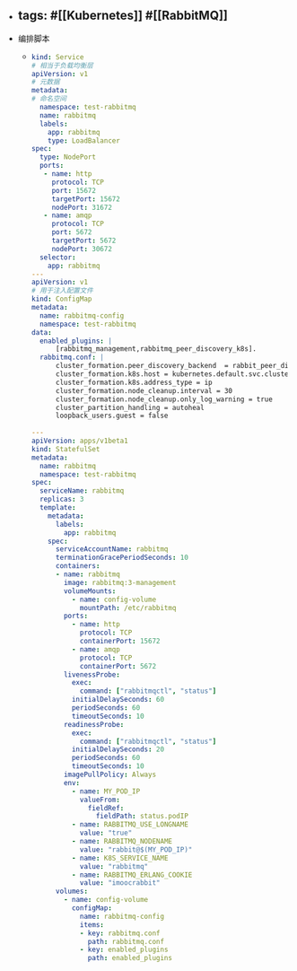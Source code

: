 - tags:  #[[Kubernetes]] #[[RabbitMQ]] 
  ---
- 编排脚本
	- ```yml
	  kind: Service
	  # 相当于负载均衡层
	  apiVersion: v1
	  # 元数据
	  metadata:
	  # 命名空间
	    namespace: test-rabbitmq
	    name: rabbitmq
	    labels:
	      app: rabbitmq
	      type: LoadBalancer  
	  spec:
	    type: NodePort
	    ports:
	     - name: http
	       protocol: TCP
	       port: 15672
	       targetPort: 15672
	       nodePort: 31672
	     - name: amqp
	       protocol: TCP
	       port: 5672
	       targetPort: 5672
	       nodePort: 30672
	    selector:
	      app: rabbitmq
	  ---
	  apiVersion: v1
	  # 用于注入配置文件
	  kind: ConfigMap
	  metadata:
	    name: rabbitmq-config
	    namespace: test-rabbitmq
	  data:
	    enabled_plugins: |
	        [rabbitmq_management,rabbitmq_peer_discovery_k8s].
	    rabbitmq.conf: |
	        cluster_formation.peer_discovery_backend  = rabbit_peer_discovery_k8s
	        cluster_formation.k8s.host = kubernetes.default.svc.cluster.local
	        cluster_formation.k8s.address_type = ip
	        cluster_formation.node_cleanup.interval = 30
	        cluster_formation.node_cleanup.only_log_warning = true
	        cluster_partition_handling = autoheal
	        loopback_users.guest = false
	     
	  ---
	  apiVersion: apps/v1beta1
	  kind: StatefulSet
	  metadata:
	    name: rabbitmq
	    namespace: test-rabbitmq
	  spec:
	    serviceName: rabbitmq
	    replicas: 3
	    template:
	      metadata:
	        labels:
	          app: rabbitmq
	      spec:
	        serviceAccountName: rabbitmq
	        terminationGracePeriodSeconds: 10
	        containers:        
	        - name: rabbitmq
	          image: rabbitmq:3-management
	          volumeMounts:
	            - name: config-volume
	              mountPath: /etc/rabbitmq
	          ports:
	            - name: http
	              protocol: TCP
	              containerPort: 15672
	            - name: amqp
	              protocol: TCP
	              containerPort: 5672
	          livenessProbe:
	            exec:
	              command: ["rabbitmqctl", "status"]
	            initialDelaySeconds: 60
	            periodSeconds: 60
	            timeoutSeconds: 10
	          readinessProbe:
	            exec:
	              command: ["rabbitmqctl", "status"]
	            initialDelaySeconds: 20
	            periodSeconds: 60
	            timeoutSeconds: 10
	          imagePullPolicy: Always
	          env:
	            - name: MY_POD_IP
	              valueFrom:
	                fieldRef:
	                  fieldPath: status.podIP
	            - name: RABBITMQ_USE_LONGNAME
	              value: "true"
	            - name: RABBITMQ_NODENAME
	              value: "rabbit@$(MY_POD_IP)"
	            - name: K8S_SERVICE_NAME
	              value: "rabbitmq"
	            - name: RABBITMQ_ERLANG_COOKIE
	              value: "imoocrabbit" 
	        volumes:
	          - name: config-volume
	            configMap:
	              name: rabbitmq-config
	              items:
	              - key: rabbitmq.conf
	                path: rabbitmq.conf
	              - key: enabled_plugins
	                path: enabled_plugins
	  ```